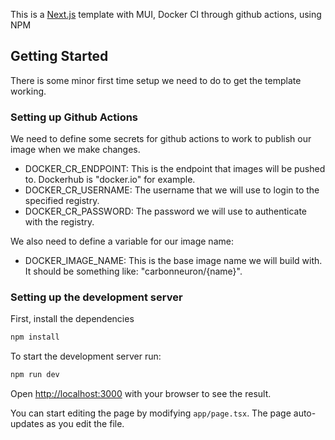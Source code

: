 This is a [Next.js](https://nextjs.org) template with MUI, Docker CI through github actions, using NPM

## Getting Started
There is some minor first time setup we need to do to get the template working.

### Setting up Github Actions
We need to define some secrets for github actions to work to publish our image when we make changes.
- DOCKER_CR_ENDPOINT: This is the endpoint that images will be pushed to. Dockerhub is "docker.io" for example.
- DOCKER_CR_USERNAME: The username that we will use to login to the specified registry.
- DOCKER_CR_PASSWORD: The password we will use to authenticate with the registry.

We also need to define a variable for our image name:
- DOCKER_IMAGE_NAME: This is the base image name we will build with. It should be something like: "carbonneuron/{name}". 


### Setting up the development server

First, install the dependencies
```bash
npm install
```

To start the development server run:
```bash
npm run dev
```

Open [http://localhost:3000](http://localhost:3000) with your browser to see the result.

You can start editing the page by modifying `app/page.tsx`. The page auto-updates as you edit the file.
